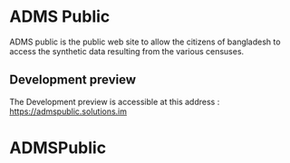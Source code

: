 # ADMS Public

ADMS public is the public web site to allow the citizens of bangladesh to access the synthetic data resulting from the various censuses.

## Development preview
The Development preview is accessible at this address : https://admspublic.solutions.im
# ADMSPublic
